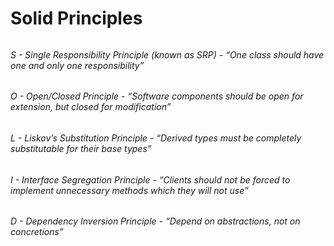 # Solid Principles
###### 
###### S - Single Responsibility Principle (known as SRP) - “One class should have one and only one responsibility”
###### O - Open/Closed Principle - “Software components should be open for extension, but closed for modification”
###### L - Liskov’s Substitution Principle - “Derived types must be completely substitutable for their base types”
###### I - Interface Segregation Principle - “Clients should not be forced to implement unnecessary methods which they will not use” 
###### D - Dependency Inversion Principle - “Depend on abstractions, not on concretions”
